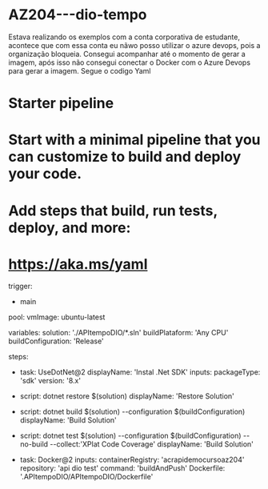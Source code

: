 # AZ204---dio-tempo

Estava realizando os exemplos com a conta corporativa de estudante, acontece que com essa conta eu nãwo posso utilizar o azure devops, pois a organização bloqueia.
Consegui acompanhar até o momento de gerar a imagem, após isso não consegui conectar o Docker com o Azure Devops para gerar a imagem.
Segue o codigo Yaml
# Starter pipeline
# Start with a minimal pipeline that you can customize to build and deploy your code.
# Add steps that build, run tests, deploy, and more:
# https://aka.ms/yaml

trigger:
- main

pool:
  vmImage: ubuntu-latest

variables:
  solution: './APItempoDIO/*.sln'
  buildPlataform: 'Any CPU'
  buildConfiguration: 'Release'

steps:

- task: UseDotNet@2
  displayName: 'Instal .Net SDK'
  inputs:
    packageType: 'sdk'
    version: '8.x'

- script: dotnet restore $(solution)
  displayName: 'Restore Solution'

- script: dotnet build $(solution) --configuration $(buildConfiguration)
  displayName: 'Build Solution'

- script: dotnet test $(solution) --configuration $(buildConfiguration) --no-build --collect:'XPlat Code Coverage'
  displayName: 'Build Solution'
 
- task: Docker@2
  inputs:
    containerRegistry: 'acrapidemocursoaz204'
    repository: 'api dio test'
    command: 'buildAndPush'
    Dockerfile: '.APItempoDIO/APItempoDIO/Dockerfile'
